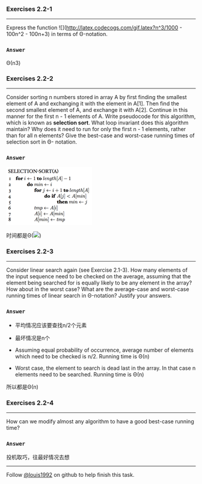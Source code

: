 ### Exercises 2.2-1
***
Express the function ![](http://latex.codecogs.com/gif.latex?n^3/1000 - 100n^2 - 100n+3)
 in terms of Θ-notation.

### `Answer`
Θ(n3)


### Exercises 2.2-2
***
Consider sorting n numbers stored in array A by first finding the smallest element of A and exchanging it with the element in A[1]. Then find the second smallest element of A, and exchange it with A[2]. Continue in this manner for the first n - 1 elements of A. Write pseudocode for this algorithm, which is known as **selection sort**. What loop invariant does this algorithm maintain? Why does it need to run for only the first n - 1 elements, rather than for all n elements? Give the best-case and worst-case running times of selection sort in Θ- notation.

### `Answer`
![pic](./repo/s2/1.png)

时间都是Θ(![](http://latex.codecogs.com/gif.latex?n^2))


### Exercises 2.2-3
***
Consider linear search again (see Exercise 2.1-3). How many elements of the input sequence need to be checked on the average, assuming that the element being searched for is equally likely to be any element in the array? How about in the worst case? What are the average-case and worst-case running times of linear search in Θ-notation? Justify your answers.

### `Answer`
* 平均情况应该要查找n/2个元素
* 最坏情况是n个

* Assuming equal probability of occurrence, average number of elements which need to be checked is n/2. Running time is Θ(n)
* Worst case, the element to search is dead last in the array. In that case n elements need to be searched. Running time is Θ(n)

所以都是Θ(n)


### Exercises 2.2-4
***
How can we modify almost any algorithm to have a good best-case running time?

### `Answer`
投机取巧，往最好情况去想



***
Follow [@louis1992](https://github.com/gzc) on github to help finish this task.

